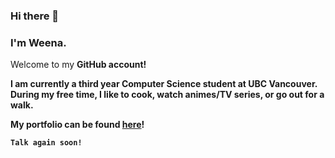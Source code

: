 ### Hi there 👋


### I'm Weena.

Welcome to my <b>GitHub account!<b>

I am currently a third year Computer Science student at UBC Vancouver. During my free time, I like to cook, watch animes/TV series, or go out for a walk. 

My portfolio can be found [here]([https://weenawibowo.netlify.app/](https://weenawibowo.github.io/portfolio2024/))!

`Talk again soon!`





